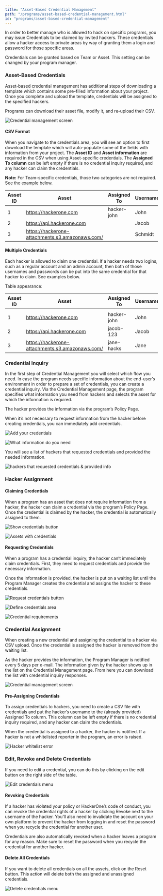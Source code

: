 ```yaml
---
title: "Asset-Based Credential Management"
path: "/programs/asset-based-credential-management.html"
id: "programs/asset-based-credential-management"
---
```


In order to better manage who is allowed to hack on specific programs, you may issue Credentials to be claimed by invited hackers. These credentials allow a hacker access to private areas by way of granting them a login and password for those specific areas.

Credentials can be granted based on Team or Asset. This setting can be changed by your program manager.

### Asset-Based Credentials
Asset-based credential management has additional steps of downloading a template which contains some pre-filled information about your project. Once you complete and upload the template, credentials will be assigned to the specified hackers.

Programs can download their asset file, modify it, and re-upload their CSV.

![Credential management screen](./images/___-based-1.png)

#### CSV Format
When you navigate to the credentials area, you will see an option to first download the template which will auto-populate some of the fields with information from your project. The **Asset ID** and **Asset information** are required in the CSV when using Asset-specific credentials. The **Assigned To column** can be left empty if there is no credential inquiry required, and any hacker can claim the credentials.

**Note:** For Team-specific credentials, those two categories are not required. See the example below.


Asset ID | Asset | Assigned To | Username | Password
-------- | ----- | ----------- | -------- | --------
1 | https://hackerone.com | hacker-john | John | john123
2 | https://api.hackerone.com |  | Jacob | jingleheimer123
3 | https://hackerone-attachments.s3.amazonaws.com/ |  | Schmidt | johnjacob2


#### Multiple Credentials
Each hacker is allowed to claim one credential. If a hacker needs two logins, such as a regular account and an admin account, then both of those usernames and passwords can be put into the same credential for that hacker to claim. See examples below.

Table appearance:

Asset ID | Asset | Assigned To | Username | Password | Username2 | Password2
----- | ----- | ----- | ----- | ----- | ----- | -----
|<img width=20/>|<img width=20/>|<img width=20/>|<img width=20/>|<img width=20/>|<img width=20/>|<img width=20/>|
1 | https://hackerone.com | hacker-john | John | john123 | JohnAdmin | johnadmin123
2 | https://api.hackerone.com | jacob-123 | Jacob | jingleheimer123 | JacobAdmin | schmidtadmin123
3 | https://hackerone-attachments.s3.amazonaws.com/ | jane-hacks | Jane | jane123 | JaneAdmin | janeadmin123


### Credential Inquiry
In the first step of Credential Management you will select which flow you need. In case the program needs specific information about the end-user’s environment in order to prepare a set of credentials, you can create a credential inquiry. Via the Credential Management page, the program specifies what information you need from hackers and selects the asset for which the information is required.

The hacker provides the information via the program’s Policy Page.

When it’s not necessary to request information from the hacker before creating credentials, you can immediately add credentials.

![Add your credentials](./images/___-based-2.png)


![What information do you need](./images/___-based-3.png)


You will see a list of hackers that requested credentials and provided the needed information.

![hackers that requested credentials & provided info](./images/___-based-4.png)

### Hacker Assignment
#### Claiming Credentials

When a program has an asset that does not require information from a hacker, the hacker can claim a credential via the program’s Policy Page. Once the credential is claimed by the hacker, the credential is automatically assigned to them.

![Show credentials button](./images/___-based-5.png)

![Assets with credentials](./images/___-based-6.png)

#### Requesting Credentials
When a program has a credential inquiry, the hacker can’t immediately claim credentials. First, they need to request credentials and provide the necessary information.

Once the information is provided, the hacker is put on a waiting list until the Program Manager creates the credential and assigns the hacker to these credentials.

![Request credentials button](./images/___-based-7.png)

![Define credentials area](./images/___-based-8.png)

![Credential requirements](./images/___-based-9.png)

### Credential Assignment
When creating a new credential and assigning the credential to a hacker via CSV upload. Once the credential is assigned the hacker is removed from the waiting list.

As the hacker provides the information, the Program Manager is notified every 5 days per e-mail. The information given by the hacker shows up in the list on the Credential Management page. From here you can download the list with credential inquiry responses.

![Credential management screen](./images/-based-10.png)

#### Pre-Assigning Credentials
To assign credentials to hackers, you need to create a CSV file with credentials and put the hacker’s username to the (already provided) Assigned To column. This column can be left empty if there is no credential inquiry required, and any hacker can claim the credentials.

When the credential is assigned to a hacker, the hacker is notified. If a hacker is not a whitelisted reporter in the program, an error is raised.

![Hacker whitelist error](./images/-based-11.png)

### Edit, Revoke and Delete Credentials
If you need to edit a credential, you can do this by clicking on the edit button on the right side of the table.

![Edit credentials menu](./images/-based-12.png)

#### Revoking Credentials
If a hacker has violated your policy or HackerOne’s code of conduct, you can revoke the credential rights of a hacker by clicking Revoke next to the username of the hacker. You'll also need to invalidate the account on your own platform to prevent the hacker from logging in and reset the password when you recycle the credential for another user.

Credentials are also automatically revoked when a hacker leaves a program for any reason. Make sure to reset the password when you recycle the credential for another hacker.

#### Delete All Credentials
If you want to delete all credentials on all the assets, click on the Reset button. This action will delete both the assigned and unassigned credentials.

![Delete credentials menu](./images/___-based-13.png)
